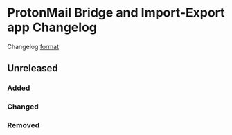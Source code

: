 # ProtonMail Bridge and Import-Export app Changelog

Changelog [format](http://keepachangelog.com/en/1.0.0/)

## Unreleased

### Added

### Changed

### Removed

